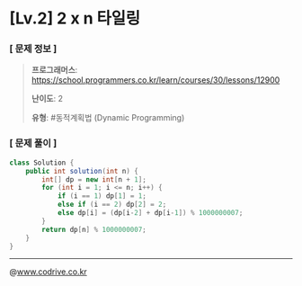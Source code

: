# [Lv.2] 2 x n 타일링

### [ 문제 정보 ]
> **프로그래머스**: https://school.programmers.co.kr/learn/courses/30/lessons/12900
> 
> **난이도**: 2
>
> **유형**: #동적계획법 (Dynamic Programming)


### [ 문제 풀이 ]
```Java
class Solution {
    public int solution(int n) {
        int[] dp = new int[n + 1];
        for (int i = 1; i <= n; i++) {
            if (i == 1) dp[1] = 1;
            else if (i == 2) dp[2] = 2;
            else dp[i] = (dp[i-2] + dp[i-1]) % 1000000007;
        }
        return dp[n] % 1000000007;
    }
}
```


---
@www.codrive.co.kr